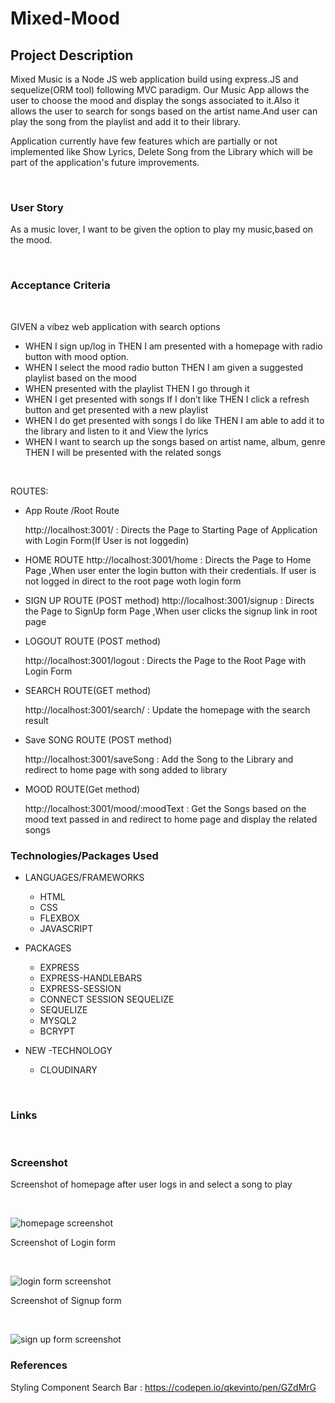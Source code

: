 # Mixed-Mood

## Project Description

Mixed Music is a Node JS web application build using express.JS and sequelize(ORM tool) following MVC paradigm.
Our Music App allows the user to choose the mood and display the songs associated to it.Also it allows the user to 
search for songs based on the artist name.And user can play the song from the playlist and add it to their library.

Application currently have few features which are partially or not implemented like Show Lyrics,
Delete Song from the Library which will be part of the application's future improvements.

<br>

### User Story

As a music lover, I want to be given the option to play my music,based on the mood.

<br>


### Acceptance Criteria

<br>

GIVEN a vibez web application with search options
*   WHEN I sign up/log in THEN I am presented with a homepage with radio button with mood option.
*   WHEN I select the mood radio button THEN I am given a suggested playlist based on the mood
*   WHEN presented with the playlist  THEN I go through it
*   WHEN I get presented with songs If I don’t like THEN I click a refresh button and get presented with a new playlist 
*   WHEN I do get presented with songs I do like THEN I am able to add it to the library and listen to it and View the lyrics
*   WHEN I want to search up the songs based on artist name, album, genre THEN I will be presented with the related songs 

<br>


ROUTES:

* App Route /Root Route

    http://localhost:3001/         :  Directs the Page to Starting Page of Application with Login Form(If User is not loggedin)

* HOME ROUTE 
    http://localhost:3001/home     :  Directs the Page to Home Page ,When user enter the login button with their credentials.
                                  If user is not logged in direct to the root page woth login form

* SIGN UP ROUTE (POST method)
    http://localhost:3001/signup   :  Directs the Page to SignUp form Page ,When user clicks the signup link in root page
                                

* LOGOUT ROUTE (POST method)

    http://localhost:3001/logout    : Directs the Page to the Root Page with Login Form

* SEARCH ROUTE(GET method)

    http://localhost:3001/search/<searchtext> : Update the homepage with the search result


* Save SONG ROUTE (POST method)

    http://localhost:3001/saveSong : Add the Song to the Library and redirect to home page with song added to library

* MOOD ROUTE(Get method) 

    http://localhost:3001/mood/:moodText : Get the Songs based on the mood text passed in and redirect to home page and 
    display the related songs 


### Technologies/Packages Used

* LANGUAGES/FRAMEWORKS

    * HTML
    * CSS
    * FLEXBOX
    * JAVASCRIPT

* PACKAGES

    * EXPRESS
    * EXPRESS-HANDLEBARS
    * EXPRESS-SESSION
    * CONNECT SESSION SEQUELIZE
    * SEQUELIZE
    * MYSQL2
    * BCRYPT

* NEW -TECHNOLOGY    
    * CLOUDINARY

<br>

### Links


<br>

### Screenshot

Screenshot of homepage after user logs in and select a song to play

<br>


![homepage  screenshot](./public/images/homepage_screenshot.png)

Screenshot of Login form

<br>


![login form screenshot](./public/images/login-form-updated.png)

Screenshot of Signup form


<br>

![sign up form screenshot](./public/images/signup-form.png)



### References

Styling Component Search Bar : https://codepen.io/qkevinto/pen/GZdMrG


